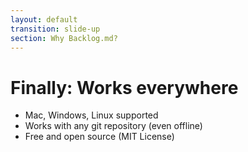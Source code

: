 ```yaml
---
layout: default
transition: slide-up
section: Why Backlog.md?
---
```


# Finally: Works everywhere

<v-clicks>

* Mac, Windows, Linux supported
* Works with any git repository (even offline)
* Free and open source (MIT License)

</v-clicks>
